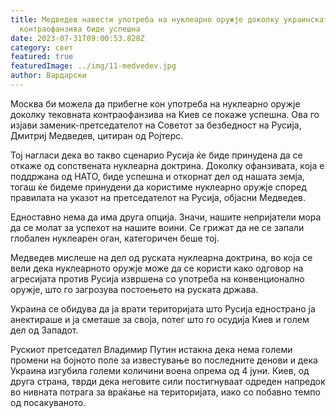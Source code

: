 ```yaml
---
title: Медведев навести употреба на нуклеарно оружје доколку украинската
  контраофанзива биде успешна
date: 2023-07-31T09:00:53.828Z
category: свет
featured: true
featuredImage: ../img/11-medvedev.jpg
author: Вардарски
---
```

Москва би можела да прибегне кон употреба на нуклеарно оружје доколку тековната контраофанзива на Киев се покаже успешна. Ова го изјави заменик-претседателот на Советот за безбедност на Русија, Дмитриј Медведев, цитиран од Ројтерс.

Тој нагласи дека во такво сценарио Русија ќе биде принудена да се откаже од сопствената нуклеарна доктрина. Доколку офанзивата, која е поддржана од НАТО, биде успешна и откорнат дел од нашата земја, тогаш ќе бидеме принудени да користиме нуклеарно оружје според правилата на указот на претседателот на Русија, објасни Медведев.

Едноставно нема да има друга опција. Значи, нашите непријатели мора да се молат за успехот на нашите воини. Се грижат да не се запали глобален нуклеарен оган, категоричен беше тој.

Медведев мислеше на дел од руската нуклеарна доктрина, во која се вели дека нуклеарното оружје може да се користи како одговор на агресијата против Русија извршена со употреба на конвенционално оружје, што го загрозува постоењето на руската држава.

Украина се обидува да ја врати територијата што Русија еднострано ја анектираше и ја сметаше за своја, потег што го осудија Киев и голем дел од Западот.

Рускиот претседател Владимир Путин истакна дека нема големи промени на бојното поле за известување во последните денови и дека Украина изгубила големи количини воена опрема од 4 јуни. Киев, од друга страна, тврди дека неговите сили постигнуваат одреден напредок во нивната потрага за враќање на територијата, иако со побавно темпо од посакуваното.